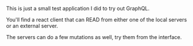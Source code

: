 This is just a small test application I did to try out GraphQL.

You'll find a react client that can READ from either one of the local servers or an external server.

The servers can do a few mutations as well, try them from the interface.
